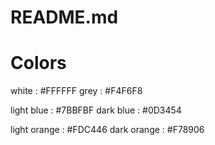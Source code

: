 # README.md



# Colors

white : #FFFFFF
grey : #F4F6F8

light blue : #7BBFBF
dark blue : #0D3454

light orange : #FDC446
dark orange : #F78906
